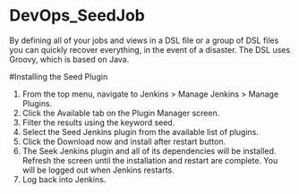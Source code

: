 # DevOps_SeedJob

By defining all of your jobs and views in a DSL file or a group of DSL files you can quickly recover everything, in the event of a disaster. The DSL uses Groovy, which is based on Java.  

#Installing the Seed Plugin 

1. From the top menu, navigate to Jenkins > Manage Jenkins > Manage Plugins. 
2. Click the Available tab on the Plugin Manager screen. 
3. Filter the results using the keyword seed. 
4. Select the Seed Jenkins plugin from the available list of plugins. 
5. Click the Download now and install after restart button. 
6. The Seek Jenkins plugin and all of its dependencies will be installed. Refresh the screen until the installation and restart are complete. You will be logged out when Jenkins restarts. 
7. Log back into Jenkins.
